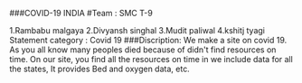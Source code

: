 ###COVID-19 INDIA
#Team : SMC T-9

1.Rambabu malgaya
2.Divyansh singhal
3.Mudit paliwal
4.kshitj tyagi
Statement category : Covid 19
###Discription:
 We make a site on covid 19. As you all know many peoples died because of didn't find resources on time.
 On our site, you find all the resources on time in we include data for all the states, It provides Bed and oxygen data, etc.

